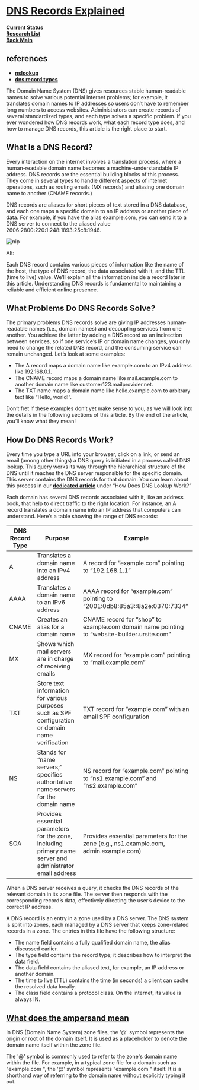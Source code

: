 # **[DNS Records Explained](https://gcore.com/learning/dns-records-explained/)**

**[Current Status](../../../development/status/weekly/current_status.md)**\
**[Research List](../../research_list.md)**\
**[Back Main](../../../README.md)**

## references

- **[nslookup](https://www.nslookup.io/)**
- **[dns record types](https://www.nslookup.io/learning/dns-record-types/)**

The Domain Name System (DNS) gives resources stable human-readable names to solve various potential internet problems; for example, it translates domain names to IP addresses so users don’t have to remember long numbers to access websites. Administrators can create records of several standardized types, and each type solves a specific problem. If you ever wondered how DNS records work, what each record type does, and how to manage DNS records, this article is the right place to start.

## What Is a DNS Record?

Every interaction on the internet involves a translation process, where a human-readable domain name becomes a machine-understandable IP address. DNS records are the essential building blocks of this process. They come in several types to handle different aspects of internet operations, such as routing emails (MX records) and aliasing one domain name to another (CNAME records.)

DNS records are aliases for short pieces of text stored in a DNS database, and each one maps a specific domain to an IP address or another piece of data. For example, if you have the alias example.com, you can send it to a DNS server to connect to the aliased value 2606:2800:220:1:248:1893:25c8:1946.

![nip](https://assets.gcore.pro/blog_containerizing_prod/uploads/2023/09/dns-records-explained-1.png)

Alt:

Each DNS record contains various pieces of information like the name of the host, the type of DNS record, the data associated with it, and the TTL (time to live) value. We’ll explain all the information inside a record later in this article. Understanding DNS records is fundamental to maintaining a reliable and efficient online presence.

## What Problems Do DNS Records Solve?

The primary problems DNS records solve are giving IP addresses human-readable names (i.e., domain names) and decoupling services from one another. You achieve the latter by adding a DNS record as an indirection between services, so if one service’s IP or domain name changes, you only need to change the related DNS record, and the consuming service can remain unchanged. Let’s look at some examples:

- The A record maps a domain name like example.com to an IPv4 address like 192.168.0.1.
- The CNAME record maps a domain name like mail.example.com to another domain name like customer123.mailprovider.net.
- The TXT name maps a domain name like hello.example.com to arbitrary text like “Hello, world!”.

Don’t fret if these examples don’t yet make sense to you, as we will look into the details in the following sections of this article. By the end of the article, you’ll know what they mean!

## How Do DNS Records Work?

Every time you type a URL into your browser, click on a link, or send an email (among other things) a DNS query is initiated in a process called DNS lookup. This query works its way through the hierarchical structure of the DNS until it reaches the DNS server responsible for the specific domain. This server contains the DNS records for that domain. You can learn about this process in our **[dedicated article](https://gcore.com/learning/what-is-dns-how-does-it-work/)** under “How Does DNS Lookup Work?”

Each domain has several DNS records associated with it, like an address book, that help to direct traffic to the right location. For instance, an A record translates a domain name into an IP address that computers can understand. Here’s a table showing the range of DNS records:

| DNS Record Type | Purpose                                                                                                   | Example                                                                                     |
|-----------------|-----------------------------------------------------------------------------------------------------------|---------------------------------------------------------------------------------------------|
| A               | Translates a domain name into an IPv4 address                                                             | A record for “example.com” pointing to “192.168.1.1”                                        |
| AAAA            | Translates a domain name to an IPv6 address                                                               | AAAA record for “example.com” pointing to “2001:0db8:85a3::8a2e:0370:7334”                  |
| CNAME           | Creates an alias for a domain name                                                                        | CNAME record for “shop” to example.com domain name pointing to “website-builder.ursite.com” |
| MX              | Shows which mail servers are in charge of receiving emails                                                | MX record for “example.com” pointing to “mail.example.com”                                  |
| TXT             | Store text information for various purposes such as SPF configuration or domain name verification         | TXT record for “example.com” with an email SPF configuration                                |
| NS              | Stands for “name servers;” specifies authoritative name servers for the domain name                       | NS record for “example.com” pointing to “ns1.example.com” and “ns2.example.com”             |
| SOA             | Provides essential parameters for the zone, including primary name server and administrator email address | Provides essential parameters for the zone (e.g., ns1.example.com, admin.example.com)       |

When a DNS server receives a query, it checks the DNS records of the relevant domain in its zone file. The server then responds with the corresponding record’s data, effectively directing the user’s device to the correct IP address.

A DNS record is an entry in a zone used by a DNS server. The DNS system is split into zones, each managed by a DNS server that keeps zone-related records in a zone. The entries in this file have the following structure:

- The name field contains a fully qualified domain name, the alias discussed earlier.
- The type field contains the record type; it describes how to interpret the data field.
- The data field contains the aliased text, for example, an IP address or another domain.
- The time to live (TTL) contains the time (in seconds) a client can cache the resolved data locally.
- The class field contains a protocol class. On the internet, its value is always IN.

## **[What does the ampersand mean](https://betterstack.com/community/questions/what-is-the-meaning-of-at-sign-in-a-dns-zone-file/)**

In DNS (Domain Name System) zone files, the '@' symbol represents the origin or root of the domain itself. It is used as a placeholder to denote the domain name itself within the zone file.

The '@' symbol is commonly used to refer to the zone's domain name within the file. For example, in a typical zone file for a domain such as "example.com ", the '@' symbol represents "example.com " itself. It is a shorthand way of referring to the domain name without explicitly typing it out.
